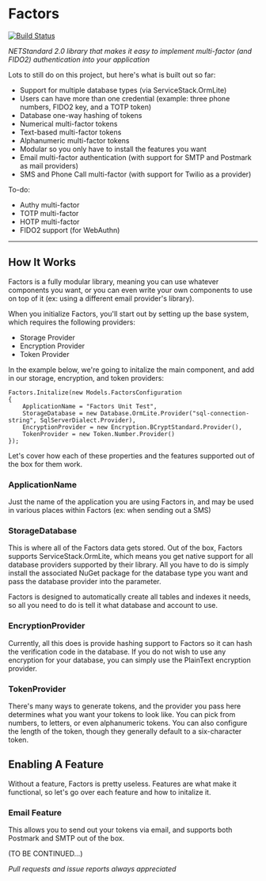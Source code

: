 # Factors
[![Build Status](https://travis-ci.org/bradmb/factors.svg?branch=master)](https://travis-ci.org/bradmb/factors)

*NETStandard 2.0 library that makes it easy to implement multi-factor (and FIDO2) authentication into your application*

Lots to still do on this project, but here's what is built out so far:
* Support for multiple database types (via ServiceStack.OrmLite)
* Users can have more than one credential (example: three phone numbers, FIDO2 key, and a TOTP token)
* Database one-way hashing of tokens
* Numerical multi-factor tokens
* Text-based multi-factor tokens
* Alphanumeric multi-factor tokens
* Modular so you only have to install the features you want
* Email multi-factor authentication (with support for SMTP and Postmark as mail providers)
* SMS and Phone Call multi-factor (with support for Twilio as a provider)

To-do:
* Authy multi-factor
* TOTP multi-factor
* HOTP multi-factor
* FIDO2 support (for WebAuthn)

----------

## How It Works

Factors is a fully modular library, meaning you can use whatever components you want, or you can even write your own components to use on top of it (ex: using a different email provider's library).

When you initialize Factors, you'll start out by setting up the base system, which requires the following providers:
* Storage Provider
* Encryption Provider
* Token Provider

In the example below, we're going to initalize the main component, and add in our storage, encryption, and token providers:

```
Factors.Initalize(new Models.FactorsConfiguration
{
    ApplicationName = "Factors Unit Test",
    StorageDatabase = new Database.OrmLite.Provider("sql-connection-string", SqlServerDialect.Provider),
    EncryptionProvider = new Encryption.BCryptStandard.Provider(),
    TokenProvider = new Token.Number.Provider()
});
```

Let's cover how each of these properties and the features supported out of the box for them work.

### ApplicationName
Just the name of the application you are using Factors in, and may be used in various places within Factors (ex: when sending out a SMS)

### StorageDatabase
This is where all of the Factors data gets stored. Out of the box, Factors supports ServiceStack.OrmLite, which means you get native support for all database providers supported by their library. All you have to do is simply install the associated NuGet package for the database type you want and pass the database provider into the parameter.

Factors is designed to automatically create all tables and indexes it needs, so all you need to do is tell it what database and account to use.

### EncryptionProvider
Currently, all this does is provide hashing support to Factors so it can hash the verification code in the database. If you do not wish to use any encryption for your database, you can simply use the PlainText encryption provider.

### TokenProvider
There's many ways to generate tokens, and the provider you pass here determines what you want your tokens to look like. You can pick from numbers, to letters, or even alphanumeric tokens. You can also configure the length of the token, though they generally default to a six-character token.

## Enabling A Feature
Without a feature, Factors is pretty useless. Features are what make it functional, so let's go over each feature and how to initalize it.

### Email Feature
This allows you to send out your tokens via email, and supports both Postmark and SMTP out of the box.

(TO BE CONTINUED...)

*Pull requests and issue reports always appreciated*
